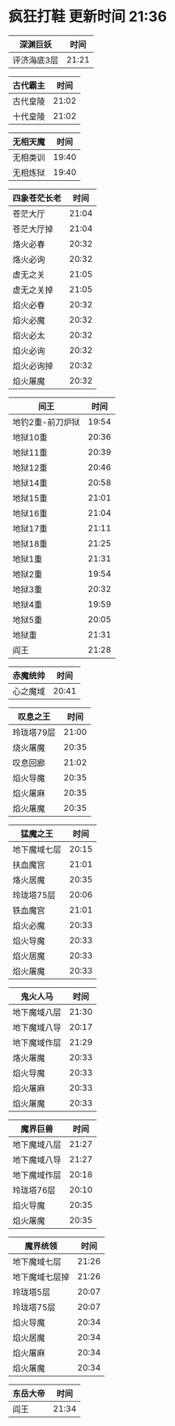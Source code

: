 # 疯狂打鞋 更新时间 21:36

| 深渊巨妖   | 时间    |
|--------|-------|
| 评济海底3层 | 21:21 |

| 古代霸主   | 时间    |
|--------|-------|
| 古代皇陵 | 21:02 |
| 十代皇陵 | 21:02 |

| 无相天魔   | 时间    |
|--------|-------|
| 无相类训 | 19:40 |
| 无相炼狱 | 19:40 |

| 四象苍茫长老   | 时间    |
|--------|-------|
| 苍茫大厅 | 21:04 |
| 苍茫大厅掉 | 21:04 |
| 烙火必春 | 20:32 |
| 烙火必询 | 20:32 |
| 虚无之关 | 21:05 |
| 虚无之关掉 | 21:05 |
| 焰火必春 | 20:32 |
| 焰火必魔 | 20:32 |
| 焰火必太 | 20:32 |
| 焰火必询 | 20:32 |
| 焰火必询掉 | 20:32 |
| 焰火屠魔 | 20:32 |

| 间王   | 时间    |
|--------|-------|
| 地钓2重-前刀炉狱 | 19:54 |
| 地狱10重 | 20:36 |
| 地狱11重 | 20:39 |
| 地狱12重 | 20:46 |
| 地狱14重 | 20:58 |
| 地狱15重 | 21:01 |
| 地狱16重 | 21:04 |
| 地狱17重 | 21:11 |
| 地狱18重 | 21:25 |
| 地狱1重 | 21:31 |
| 地狱2重 | 19:54 |
| 地狱3重 | 20:32 |
| 地狱4重 | 19:59 |
| 地狱5重 | 20:05 |
| 地狱重 | 21:31 |
| 阎王 | 21:28 |

| 赤魔统帅   | 时间    |
|--------|-------|
| 心之魔域 | 20:41 |

| 叹息之王   | 时间    |
|--------|-------|
| 玲珑塔79层 | 21:00 |
| 烧火屠魔 | 20:35 |
| 叹息回廊 | 21:02 |
| 焰火导魔 | 20:35 |
| 焰火屠麻 | 20:35 |
| 焰火屠魔 | 20:35 |

| 猛魔之王   | 时间    |
|--------|-------|
| 地下魔域七层 | 20:15 |
| 扶血魔宫 | 21:01 |
| 烙火居魔 | 20:35 |
| 玲珑塔75层 | 20:06 |
| 铁血魔宫 | 21:01 |
| 焰火必魔 | 20:33 |
| 焰火导魔 | 20:33 |
| 焰火居魔 | 20:33 |
| 焰火屠魔 | 20:33 |

| 鬼火人马   | 时间    |
|--------|-------|
| 地下魔域八层 | 21:30 |
| 地下魔域八导 | 20:17 |
| 地下魔域作层 | 21:29 |
| 烙火屠魔 | 20:33 |
| 焰火导魔 | 20:33 |
| 焰火屠麻 | 20:33 |
| 焰火屠魔 | 20:33 |

| 魔界巨兽   | 时间    |
|--------|-------|
| 地下魔域八层 | 21:27 |
| 地下魔域八导 | 21:27 |
| 地下魔域作层 | 20:18 |
| 玲珑塔76层 | 20:10 |
| 焰火导魔 | 20:35 |
| 焰火屠魔 | 20:35 |

| 魔界统领   | 时间    |
|--------|-------|
| 地下魔域七层 | 21:26 |
| 地下魔域七层掉 | 21:26 |
| 玲珑塔5层 | 20:07 |
| 玲珑塔75层 | 20:07 |
| 焰火导魔 | 20:34 |
| 焰火居魔 | 20:34 |
| 焰火屠麻 | 20:34 |
| 焰火屠魔 | 20:34 |

| 东岳大帝   | 时间    |
|--------|-------|
| 阎王 | 21:34 |